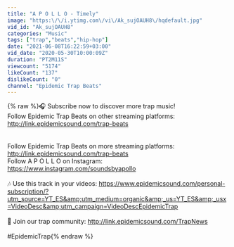 ```yaml
---
title: "A P O L L O - Timely"
image: "https:\/\/i.ytimg.com\/vi\/Ak_sujOAUH8\/hqdefault.jpg"
vid_id: "Ak_sujOAUH8"
categories: "Music"
tags: ["trap","beats","hip-hop"]
date: "2021-06-08T16:22:59+03:00"
vid_date: "2020-05-30T10:00:09Z"
duration: "PT2M11S"
viewcount: "5174"
likeCount: "137"
dislikeCount: "0"
channel: "Epidemic Trap Beats"
---
```

{% raw %}🎧 Subscribe now to discover more trap music!<br />Follow Epidemic Trap Beats on other streaming platforms: <a rel="nofollow" target="blank" href="http://link.epidemicsound.com/trap-beats">http://link.epidemicsound.com/trap-beats</a><br /><br /><br />Follow Epidemic Trap Beats on more streaming platforms: <a rel="nofollow" target="blank" href="http://link.epidemicsound.com/trap-beats">http://link.epidemicsound.com/trap-beats</a><br />Follow A P O L L O on Instagram: <a rel="nofollow" target="blank" href="https://www.instagram.com/soundsbyapollo">https://www.instagram.com/soundsbyapollo</a><br /><br />🎶 Use this track in your videos: <a rel="nofollow" target="blank" href="https://www.epidemicsound.com/personal-subscription/?utm_source=YT_ES&amp;utm_medium=organic&amp;_us=YT_ES&amp;_usx=VideoDesc&amp;utm_campaign=VideoDescEpidemicTrap">https://www.epidemicsound.com/personal-subscription/?utm_source=YT_ES&amp;utm_medium=organic&amp;_us=YT_ES&amp;_usx=VideoDesc&amp;utm_campaign=VideoDescEpidemicTrap</a><br /><br />💯 Join our trap community: <a rel="nofollow" target="blank" href="http://link.epidemicsound.com/TrapNews">http://link.epidemicsound.com/TrapNews</a><br /><br />#EpidemicTrap{% endraw %}
